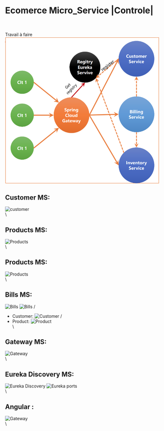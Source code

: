 # Ecomerce Micro_Service |Controle|
\
\
Travail à faire
\
![TP](https://github.com/YouDrr/Ecomerce_MS-/blob/main/ScreenShots/trv.png)


## Customer MS:
![customer]()
\
\
## Products MS:
![Products ]()
\
\
## Products MS:
![Products ]()
\
\
## Bills MS:
![Bills ]()
![Bills ]()
/
- Customer:
![Customer]()
/
- Product:
![Product]()
\
\
## Gateway MS:
![Gateway]()
\
\
## Eureka Discovery MS:
![Eureka Discovery]()
![Eureka ports]()
\
\
## Angular :
![Gateway]()
\
\







